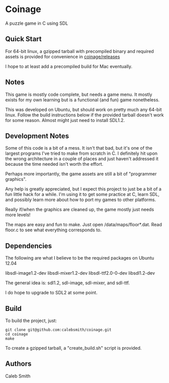 Coinage
=======

A puzzle game in C using SDL

Quick Start
-----------

For 64-bit linux, a gzipped tarball with precompiled binary and required
assets is provided for convenience in
[coinage/releases](https://github.com/calebsmith/coinage/releases)

I hope to at least add a precompiled build for Mac eventually.

Notes
-----

This game is mostly code complete, but needs a game menu. It mostly exists
for my own learning but is a functional (and fun) game nonetheless.

This was developed on Ubuntu, but should work on pretty much any 64-bit linux.
Follow the build instructions below if the provided tarball doesn't work
for some reason. Almost might just need to install SDL1.2.

Development Notes
-----------------

Some of this code is a bit of a mess. It isn't that bad, but it's one of
the largest programs I've tried to make from scratch in C. I definitely
hit upon the wrong architecture in a couple of places and just haven't
addressed it because the time needed isn't worth the effort.

Perhaps more importantly, the game assets are still a bit of "programmer
graphics".

Any help is greatly appreciated, but I expect this project to just be
a bit of a fun little hack for a while. I'm using it to get some practice
at C, learn SDL, and possibly learn more about how to port my games to
other platforms.

Really if/when the graphics are cleaned up, the game mostly just needs more
levels!

The maps are easy and fun to make. Just open /data/maps/floor\*.dat. Read
floor.c to see what everything corresponds to.

Dependencies
--------------

The following are what I believe to be the required packages on Ubuntu 12.04

libsdl-image1.2-dev
libsdl-mixer1.2-dev
libsdl-ttf2.0-0-dev
libsdl1.2-dev

The general idea is: sdl1.2, sdl-image, sdl-mixer, and sdl-ttf.

I do hope to upgrade to SDL2 at some point.

Build
------

To build the project, just:

    git clone git@github.com:calebsmith/coinage.git
    cd coinage
    make

To create a gzipped tarball, a "create_build.sh" script is provided.

Authors
-------
Caleb Smith
